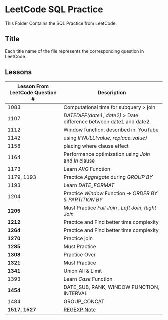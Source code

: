 # LeetCode SQL Practice
This Folder Contains the SQL Practice from LeetCode.
## Title
Each title name of the file represents the corresponding question in LeetCode.
## Lessons

| **Lesson From LeetCode Question #**                           | **Description**                            |
|--------------------------------------|---------------------------------------------------------------------------------|
| 1083                     | Computational time for subquery > join                                          |
| 1107                     | *DATEDIFF(date1, date2)* > Date difference between date1 and date2.             |
| 1112                     | Window function, described in: [YouTube](https://www.youtube.com/watch?v=7NBt0V8ebGk) |
| 1142                     | using *IFNULL(value, replace_value)*                                            |
| 1158                     | placing where clause effect                                                     |
| 1164                     | Performance optimization using *Join* and *In* clause                           |
| 1173                     | Learn *AVG* Function                                                            |
| 1179, 1193               | Practice *Aggregate* during *GROUP BY*                                          |
| 1193                     | Learn *DATE_FORMAT*                                                             |
| 1204                     | Practice *Window* Function -> *ORDER BY & PARTITION BY*                         |
| **1205**                 | Must Practice *Full Join* , *Left Join*, *Right Join*                           |
| **1212**                 | Practice and Find better time complexity                                        |
| **1264**                 | Practice and Find better time complexity                                        |
| **1270**                 | Practice join                                                                   |
| **1285**                 | Must Practice                                                                   |
| **1308**                 | Practice Over                                                                   |
| **1321**                 | Must Practice                                                                   |
| **1341**                 | Union All & Limit                                                               |
| 1393                     | Learn *Case* Function                                                           |
| **1454**                 | DATE_SUB, RANK, WINDOW FUNCTION, INTERVAL                                       |
| 1484                     | GROUP_CONCAT                                                                    |
| **1517, 1527**           | [REGEXP Note](https://github.com/zamanmiraz/SQL_Practice/blob/main/Notes/REGEXP.md)|
